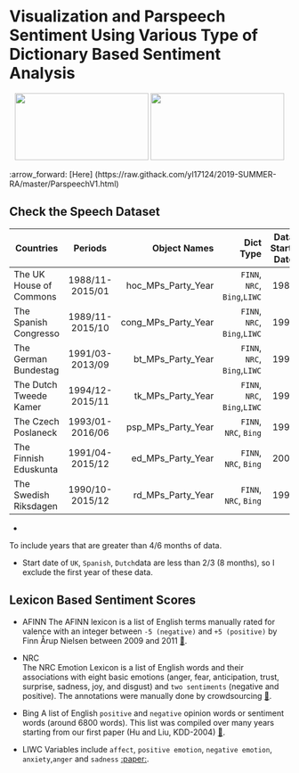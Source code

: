 # Visualization and Parspeech Sentiment Using Various Type of Dictionary Based Sentiment Analysis 


<p align="center">
  <img width="240" height= "120" src="https://raw.githack.com/yl17124/yl17124.github.io/master/images/hoc_NRC.gif">
  <img width="240" height= "120" src="https://raw.githack.com/yl17124/yl17124.github.io/master/images/bt_NRC.gif">
</p>
 :arrow_forward: [Here] (https://raw.githack.com/yl17124/2019-SUMMER-RA/master/ParspeechV1.html)



## Check the Speech Dataset

| Countries               |     Periods     |     Object Names    |          Dict Type          | Data Start-Date |    
|-------------------------|:---------------:|--------------------:|----------------------------:|:---------------:|
| The UK House of Commons | 1988/11-2015/01 | hoc_MPs_Party_Year  |`FINN`, `NRC`, `Bing`,`LIWC` |       1989    	|
| The Spanish Congresso   | 1989/11-2015/10 | cong_MPs_Party_Year |`FINN`, `NRC`, `Bing`,`LIWC` |       1990      |
| The German Bundestag    | 1991/03-2013/09 | bt_MPs_Party_Year   |`FINN`, `NRC`, `Bing`,`LIWC` |       1991      |
| The Dutch Tweede Kamer  | 1994/12-2015/11 | tk_MPs_Party_Year   |`FINN`, `NRC`, `Bing`,`LIWC` |       1995      |
| The Czech Poslaneck     | 1993/01-2016/06 | psp_MPs_Party_Year  |`FINN`, `NRC`, `Bing`        |       1993      |
| The Finnish Eduskunta   | 1991/04-2015/12 | ed_MPs_Party_Year   |`FINN`, `NRC`, `Bing`        |       2009      |
| The Swedish Riksdagen   | 1990/10-2015/12 | rd_MPs_Party_Year   |`FINN`, `NRC`, `Bing`        |       1992      |
-
To include years that are greater than 4/6 months of data.
- Start date of `UK`, `Spanish`, `Dutch`data are less than  2/3 (8 months), so I exclude the first year of these data. 



## Lexicon Based Sentiment Scores
- AFINN 
The AFINN lexicon is a list of English terms manually rated for valence with an integer between `-5 (negative)` and `+5 (positive)` by Finn Årup Nielsen between 2009 and 2011 [:link:](https://github.com/fnielsen/afinn). 

- NRC    
The NRC Emotion Lexicon is a list of English words and their associations with eight basic emotions (anger, fear, anticipation, trust, surprise, sadness, joy, and disgust) and `two sentiments` (negative and positive). The annotations were manually done by crowdsourcing [:link:](http://saifmohammad.com/WebPages/NRC-Emotion-Lexicon.htm).

- Bing
A list of English `positive` and `negative` opinion words or sentiment words (around 6800 words). This list was compiled over many years starting from our first paper (Hu and Liu, KDD-2004) [:link:](https://www.cs.uic.edu/~liub/FBS/sentiment-analysis.html). 

- LIWC
Variables include `affect`, `positive emotion`, `negative emotion`, `anxiety`,`anger` and `sadness` [:paper:](https://repositories.lib.utexas.edu/bitstream/handle/2152/31333/LIWC2015_LanguageManual.pdf).
